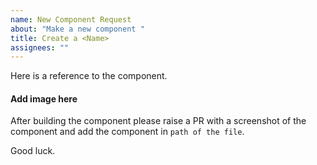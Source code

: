 ```yaml
---
name: New Component Request
about: "Make a new component "
title: Create a <Name>
assignees: ""
---
```


Here is a reference to the component.

#### Add image here

After building the component please raise a PR with a screenshot of the component and add the component in `path of the file`.

Good luck.

